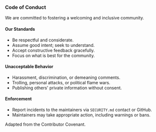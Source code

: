 ### Code of Conduct

We are committed to fostering a welcoming and inclusive community.

#### Our Standards
- Be respectful and considerate.
- Assume good intent; seek to understand.
- Accept constructive feedback gracefully.
- Focus on what is best for the community.

#### Unacceptable Behavior
- Harassment, discrimination, or demeaning comments.
- Trolling, personal attacks, or political flame wars.
- Publishing others' private information without consent.

#### Enforcement
- Report incidents to the maintainers via `SECURITY.md` contact or GitHub.
- Maintainers may take appropriate action, including warnings or bans.

Adapted from the Contributor Covenant.



